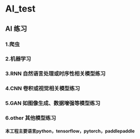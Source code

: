 # AI_test
## AI 练习  
### 1.爬虫  
### 2.机器学习  
### 3.RNN 自然语言处理或时序性相关模型练习  
### 4.CNN 卷积或视觉相关模型练习  
### 5.GAN 如图像生成、数据增强等模型练习  
### 6.other 其他模型练习  
#### 本工程主要语言python，tensorflow，pytorch，paddlepaddle  

